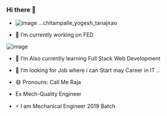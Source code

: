 ### Hi there 👋

- ![image](https://user-images.githubusercontent.com/86973304/185805800-4e05a0c7-6195-4c10-9a37-e68e2726ac93.png) ...chitampalle_yogesh_tanajirao


- 🔭 I’m currently working on FED

![image](https://user-images.githubusercontent.com/86973304/185805370-a5110c9b-4884-4188-a48f-b52e8a35f6e9.png)

- 🌱 I’m Also currently learning Full Stack Web Development

- 🤔 I’m looking for Job where i can Start may Career in IT ..

- 😄 Pronouns: Call Me Raja

- Ex Mech-Quality Engineer

- ⚡ I am Mechanical Engineer 2019 Batch








